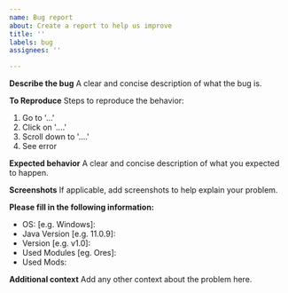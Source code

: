 ```yaml
---
name: Bug report
about: Create a report to help us improve
title: ''
labels: bug
assignees: ''

---
```


**Describe the bug**
A clear and concise description of what the bug is.

**To Reproduce**
Steps to reproduce the behavior:
1. Go to '...'
2. Click on '....'
3. Scroll down to '....'
4. See error

**Expected behavior**
A clear and concise description of what you expected to happen.

**Screenshots**
If applicable, add screenshots to help explain your problem.

**Please fill in the following information:**
 - OS: [e.g. Windows]:
 - Java Version [e.g. 11.0.9]:
 - Version [e.g. v1.0]:
 - Used Modules [eg. Ores]:
 - Used Mods:

**Additional context**
Add any other context about the problem here.

